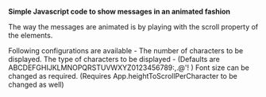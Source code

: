 **Simple Javascript code to show messages in an animated fashion**

The way the messages are animated is by playing with the scroll property of the elements.

Following configurations are available - 
  The number of characters to be displayed.
  The type of characters to be displayed - (Defaults are ABCDEFGHIJKLMNOPQRSTUVWXYZ0123456789:,.@'!<space> )
  Font size can be changed as required. (Requires App.heightToScrollPerCharacter to be changed as well)
  